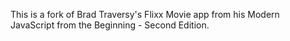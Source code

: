 This is a fork of Brad Traversy's Flixx Movie app from his Modern JavaScript from the Beginning - Second Edition. 
